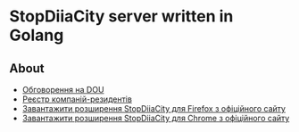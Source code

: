 # StopDiiaCity server written in Golang

## About
- [Обговорення на DOU](https://dou.ua/forums/topic/33673/)
- [Реєстр компаній-резидентів](https://dou.ua/lenta/articles/diia-city-registry/)
- [Завантажити розширення StopDiiaCity для Firefox з офіційного сайту](https://addons.mozilla.org/en-GB/firefox/addon/stopdiiacity/)
- [Завантажити розширення StopDiiaCity для Chrome з офіційного сайту](https://chrome.google.com/webstore/detail/stopdiiacity/omhhpgmnkkhepkpifbgbbjenlibgmolo)

